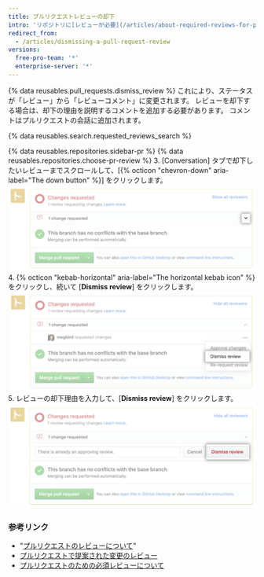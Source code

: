 ```yaml
---
title: プルリクエストレビューの却下
intro: 'リポジトリに[レビューが必要](/articles/about-required-reviews-for-pull-requests)な場合は、有効でなくなった、またはレビュー担当者による承認不可のプルリクエストレビューを却下できます。'
redirect_from:
  - /articles/dismissing-a-pull-request-review
versions:
  free-pro-team: '*'
  enterprise-server: '*'
---
```


{% data reusables.pull_requests.dismiss_review %}
これにより、ステータスが「レビュー」から「レビューコメント」に変更されます。 レビューを却下する場合は、却下の理由を説明するコメントを追加する必要があります。 コメントはプルリクエストの会話に追加されます。

{% data reusables.search.requested_reviews_search %}

{% data reusables.repositories.sidebar-pr %}
{% data reusables.repositories.choose-pr-review %}
3. [Conversation] タブで却下したいレビューまでスクロールして、[{% octicon "chevron-down" aria-label="The down button" %}] をクリックします。 ![マージボックス中の V 字型アイコン](/assets/images/help/pull_requests/merge_box/pull-request-open-menu.png)
4. {% octicon "kebab-horizontal" aria-label="The horizontal kebab icon" %} をクリックし、続いて [**Dismiss review**] をクリックします。 ![マージボックス中のケバブアイコン](/assets/images/help/pull_requests/merge_box/pull-request-dismiss-review.png)
5. レビューの却下理由を入力して、[**Dismiss review**] をクリックします。 ![[Dismiss review] ボタン](/assets/images/help/pull_requests/merge_box/pull-request-dismiss-review-button.png)

### 参考リンク

- "[プルリクエストのレビューについて](/articles/about-pull-request-reviews)"
- [プルリクエストで提案された変更のレビュー](/articles/reviewing-proposed-changes-in-a-pull-request)
- [プルリクエストのための必須レビューについて](/articles/about-required-reviews-for-pull-requests)
